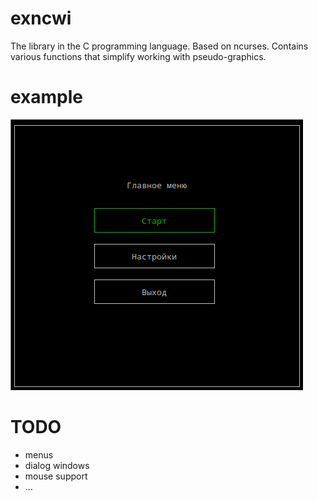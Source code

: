 # exncwi
The library in the C programming language. Based on ncurses. Contains various functions that simplify working with pseudo-graphics.
# example
![example image](examples/images/exncwi_example_0.png)
# TODO
- menus
- dialog windows
- mouse support
- ...
